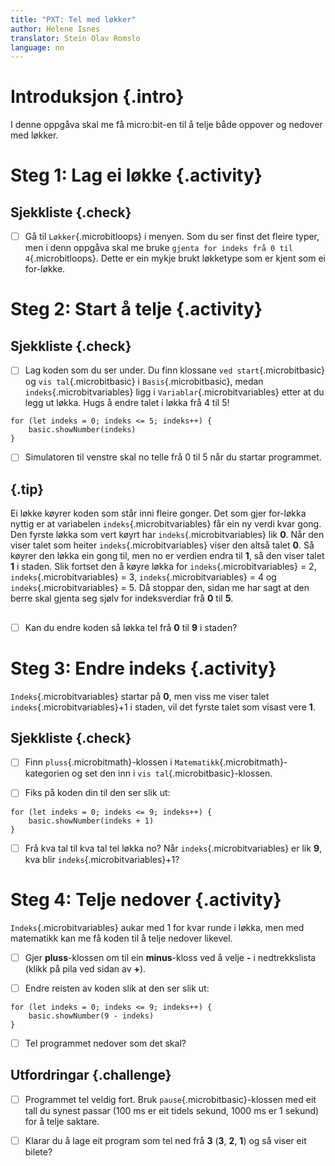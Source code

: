 ```yaml
---
title: "PXT: Tel med løkker"
author: Helene Isnes
translator: Stein Olav Romslo
language: nn
---
```



# Introduksjon {.intro}

I denne oppgåva skal me få micro:bit-en til å telje både oppover og nedover med
løkker.


# Steg 1: Lag ei løkke {.activity}

## Sjekkliste {.check}

- [ ] Gå til `Løkker`{.microbitloops} i menyen. Som du ser finst det fleire
  typer, men i denn  oppgåva skal me bruke `gjenta for indeks frå 0 til 4`{.microbitloops}.
  Dette er ein mykje brukt løkketype som er kjent som ei for-løkke.

# Steg 2: Start å telje {.activity}

## Sjekkliste {.check}

- [ ] Lag koden som du ser under. Du finn klossane `ved start`{.microbitbasic}
  og `vis tal`{.microbitbasic} i `Basis`{.microbitbasic}, medan `indeks`{.microbitvariables}
  ligg i `Variablar`{.microbitvariables} etter at du legg ut løkka. Hugs å endre
  talet i løkka frå 4 til 5!

```microbit
for (let indeks = 0; indeks <= 5; indeks++) {
    basic.showNumber(indeks)
}
```

- [ ] Simulatoren til venstre skal no telle frå 0 til 5 når du startar
  programmet.

## {.tip}

Ei løkke køyrer koden som står inni fleire gonger. Det som gjer for-løkka nyttig
er at variabelen `indeks`{.microbitvariables} får ein ny verdi kvar gong. Den
fyrste løkka som vert køyrt har `indeks`{.microbitvariables} lik __0__. Når den
viser talet som heiter `indeks`{.microbitvariables} viser den altså talet __0__.
Så køyrer den løkka ein gong til, men no er verdien endra til __1__, så den
viser talet __1__ i staden. Slik fortset den å køyre løkka for `indeks`{.microbitvariables}
= 2, `indeks`{.microbitvariables} = 3, `indeks`{.microbitvariables} = 4 og
`indeks`{.microbitvariables} = 5. Då stoppar den, sidan me har sagt at den berre
skal gjenta seg sjølv for indeksverdiar frå __0__ til __5__.
##

- [ ] Kan du endre koden så løkka tel frå __0__ til __9__ i staden?


# Steg 3: Endre indeks {.activity}

`Indeks`{.microbitvariables} startar på __0__, men viss me viser talet
`indeks`{.microbitvariables}+1 i staden, vil det fyrste talet som visast vere __1__.

## Sjekkliste {.check}

- [ ] Finn `pluss`{.microbitmath}-klossen i `Matematikk`{.microbitmath}-kategorien
  og set den inn i `vis tal`{.microbitbasic}-klossen.

- [ ] Fiks på koden din til den ser slik ut:

```microbit
for (let indeks = 0; indeks <= 9; indeks++) {
    basic.showNumber(indeks + 1)
}
```

- [ ] Frå kva tal til kva tal tel løkka no? Når `indeks`{.microbitvariables} er
  lik __9__, kva blir `indeks`{.microbitvariables}+1?


# Steg 4: Telje nedover {.activity}

`Indeks`{.microbitvariables} aukar med 1 for kvar runde i løkka, men med
matematikk kan me få koden til å telje nedover likevel.

- [ ] Gjer __pluss__-klossen om til ein __minus__-kloss ved å velje __-__ i nedtrekkslista
  (klikk på pila ved sidan av __+__).

- [ ] Endre reisten av koden slik at den ser slik ut:

```microbit
for (let indeks = 0; indeks <= 9; indeks++) {
    basic.showNumber(9 - indeks)
}
```

- [ ] Tel programmet nedover som det skal?

## Utfordringar {.challenge}

- [ ] Programmet tel veldig fort. Bruk `pause`{.microbitbasic}-klossen
  med eit tall du synest passar (100 ms er eit tidels sekund, 1000 ms er 1
  sekund) for å telje saktare.

- [ ] Klarar du å lage eit program som tel ned frå __3__ (__3__, __2__, __1__)
  og så viser eit bilete?
